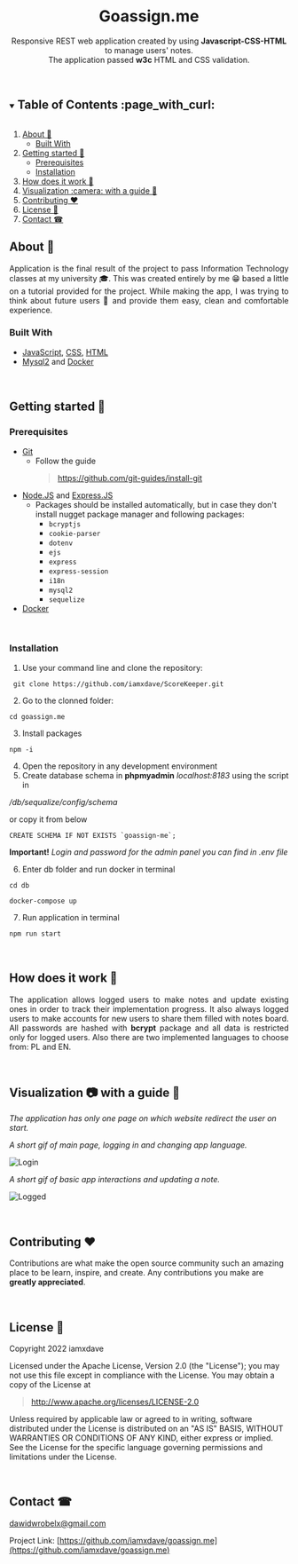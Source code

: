 <h1 align="center">Goassign.me</h1>
<p align="center">
 Responsive REST web application created by using <b>Javascript-CSS-HTML</b> to manage users' notes.<br/>
 The application passed <b>w3c</b> HTML and CSS validation.
</p>
<br/>

<!-- TABLE OF CONTENTS -->
<details open="open">
  <summary><h2 style="display: inline-block">Table of Contents :page_with_curl:</h2></summary>
  <ol>
    <li>
      <a href="#about-">About 🤔 </a>
      <ul>
        <li><a href="#built-with">Built With</a></li>
      </ul>
    </li>
    <li>
      <a href="#getting-started-">Getting started 🚀</a>
      <ul>
        <li><a href="#prerequisites">Prerequisites</a></li>
        <li><a href="#installation">Installation</a></li>
      </ul>
    </li>
    <li><a href="#how-does-it-work-">How does it work 📔</a></li>
    <li><a href="#visualization-camera-with-a-guide-">Visualization :camera: with a guide 📙</a></li>
    <li><a href="#contributing-heart">Contributing ❤️</a></li>
    <li><a href="#license-">License 📝</a></li>
    <li><a href="#contact-">Contact ☎</a></li>
  </ol>
</details>

<!-- ABOUT -->
## About 🤔
<p align="justify">
  Application is the final result of the project to pass Information Technology classes at my university 🎓.
  This was created entirely by me 😁 based a little on a tutorial provided for the project.
  While making the app, I was trying to think about future users 👥 and provide them easy, clean and comfortable experience.<br/>
</p>


### Built With 

* [JavaScript](https://developer.mozilla.org/en-US/docs/Web/JavaScript), [CSS](https://developer.mozilla.org/en-US/docs/Web/CSS), [HTML](https://developer.mozilla.org/en-US/docs/Web/HTML)
* [Mysql2](https://www.npmjs.com/package/mysql2) and [Docker](https://docs.docker.com/get-started/)

<br/>

<!-- GETTING STARTED -->
## Getting started 🚀

### Prerequisites

* [Git](https://git-scm.com/) 
  * Follow the guide
    > https://github.com/git-guides/install-git
* [Node.JS](https://nodejs.org/en/) and [Express.JS](https://expressjs.com/)
  * Packages should be installed automatically, but in case they don't install nugget package manager and following packages:
    - ```bcryptjs```
    - ```cookie-parser```
    - ```dotenv```
    - ```ejs```
    - ```express```
    - ```express-session```
    - ```i18n```
    - ```mysql2```
    - ```sequelize```
* [Docker](https://docs.docker.com/get-started/)


<br/>

### Installation

1. Use your command line and clone the repository:
```
 git clone https://github.com/iamxdave/ScoreKeeper.git
```
2. Go to the clonned folder: 
```
cd goassign.me
```
3. Install packages
```
npm -i
```
4. Open the repository in any development environment </br>
5. Create database schema in **phpmyadmin** _localhost:8183_ using the script in

_/db/sequalize/config/schema_ 

or copy it from below
```
CREATE SCHEMA IF NOT EXISTS `goassign-me`;
```
**Important!**
_Login and password for the admin panel you can find in .env file_

6. Enter db folder and run docker in terminal
```
cd db
```
```
docker-compose up
```
7. Run application in terminal
```
npm run start
```
<br/>

<!-- HOW DOES IT WORK-->
## How does it work 📔
<p align="justify">
  The application allows logged users to make notes and update existing ones in order to track their implementation progress.
  It also always logged users to make accounts for new users to share them filled with notes board.
  All passwords are hashed with <b>bcrypt</b> package and all data is restricted only for logged users.
  Also there are two implemented languages to choose from: PL and EN.</br>
</p>
  

<br/>

<!-- VISUALIZATION AND GUIDE -->
## Visualization :camera: with a guide 📙

  _The application has only one page on which website redirect the user on start._

  _A short gif of main page, logging in and changing app language._
  
![Login](https://user-images.githubusercontent.com/74014874/220417258-40f0f9c8-80ca-4233-ac0b-c5a2c1cd6e73.gif)

  _A short gif of basic app interactions and updating a note._

![Logged](https://user-images.githubusercontent.com/74014874/220417267-6c848cf5-6c06-4183-ab19-c9554d9ec368.gif)

<br/>

<!-- CONTRIBUTING -->
## Contributing :heart:

 Contributions are what make the open source community such an amazing place to be learn, inspire, and create. Any contributions you make are **greatly appreciated**.


<br/>

<!-- LICENSE -->
## License 📝
<p> 
 Copyright 2022 iamxdave

 Licensed under the Apache License, Version 2.0 (the "License");
 you may not use this file except in compliance with the License.
 You may obtain a copy of the License at
</p>

> http://www.apache.org/licenses/LICENSE-2.0

<p> 
 Unless required by applicable law or agreed to in writing, software
 distributed under the License is distributed on an "AS IS" BASIS,
 WITHOUT WARRANTIES OR CONDITIONS OF ANY KIND, either express or implied.
 See the License for the specific language governing permissions and
 limitations under the License.
</p>
<br/>

<!-- CONTACT -->
## Contact ☎

dawidwrobelx@gmail.com

Project Link: [https://github.com/iamxdave/goassign.me](https://github.com/iamxdave/goassign.me)

